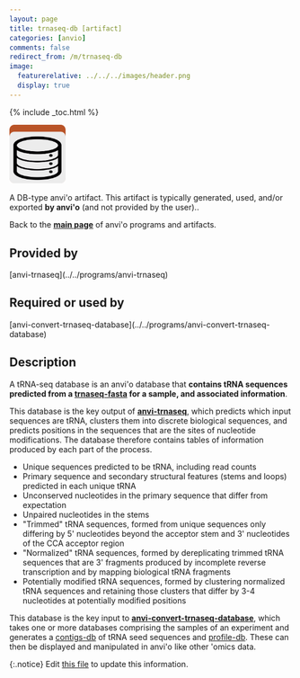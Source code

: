 ```yaml
---
layout: page
title: trnaseq-db [artifact]
categories: [anvio]
comments: false
redirect_from: /m/trnaseq-db
image:
  featurerelative: ../../../images/header.png
  display: true
---
```



{% include _toc.html %}


<img src="../../images/icons/DB.png" alt="DB" style="width:100px; border:none" />

A DB-type anvi'o artifact. This artifact is typically generated, used, and/or exported **by anvi'o** (and not provided by the user)..

Back to the **[main page](../../)** of anvi'o programs and artifacts.

## Provided by


<p style="text-align: left" markdown="1"><span class="artifact-p">[anvi-trnaseq](../../programs/anvi-trnaseq)</span></p>


## Required or used by


<p style="text-align: left" markdown="1"><span class="artifact-r">[anvi-convert-trnaseq-database](../../programs/anvi-convert-trnaseq-database)</span></p>


## Description

A tRNA-seq database is an anvi'o database that **contains tRNA sequences predicted from a <span class="artifact-n">[trnaseq-fasta](/software/anvio/help/main/artifacts/trnaseq-fasta)</span> for a sample, and associated information**.

This database is the key output of **<span class="artifact-n">[anvi-trnaseq](/software/anvio/help/main/programs/anvi-trnaseq)</span>**, which predicts which input sequences are tRNA, clusters them into discrete biological sequences, and predicts positions in the sequences that are the sites of nucleotide modifications. The database therefore contains tables of information produced by each part of the process.

* Unique sequences predicted to be tRNA, including read counts
* Primary sequence and secondary structural features (stems and loops) predicted in each unique tRNA
* Unconserved nucleotides in the primary sequence that differ from expectation
* Unpaired nucleotides in the stems
* "Trimmed" tRNA sequences, formed from unique sequences only differing by 5' nucleotides beyond the acceptor stem and 3' nucleotides of the CCA acceptor region
* "Normalized" tRNA sequences, formed by dereplicating trimmed tRNA sequences that are 3' fragments produced by incomplete reverse transcription and by mapping biological tRNA fragments
* Potentially modified tRNA sequences, formed by clustering normalized tRNA sequences and retaining those clusters that differ by 3-4 nucleotides at potentially modified positions

This database is the key input to **<span class="artifact-n">[anvi-convert-trnaseq-database](/software/anvio/help/main/programs/anvi-convert-trnaseq-database)</span>**, which takes one or more databases comprising the samples of an experiment and generates a <span class="artifact-n">[contigs-db](/software/anvio/help/main/artifacts/contigs-db)</span> of tRNA seed sequences and <span class="artifact-n">[profile-db](/software/anvio/help/main/artifacts/profile-db)</span>. These can then be displayed and manipulated in anvi'o like other 'omics data.

{:.notice}
Edit [this file](https://github.com/merenlab/anvio/tree/master/anvio/docs/artifacts/trnaseq-db.md) to update this information.

